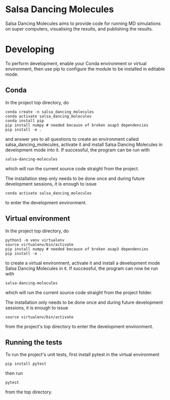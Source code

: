 # Salsa Dancing Molecules

Salsa Dancing Molecules aims to provide code for running MD
simulations on super computers, visualising the results, and
publishing the results.

# Developing

To perform development, enable your Conda environment or virtual
environment, then use pip to configure the module to be installed in
editable mode.

## Conda

In the project top directory, do

    conda create -n salsa_dancing_molecules
    conda activate salsa_dancing_molecules
    conda install pip
    pip install numpy # needed because of broken asap3 dependencies
    pip install -e .

and answer yes to all questions to create an environment called
salsa_dancing_molecules, activate it and install Salsa Dancing
Molecules in development mode into it. If successful, the program can
be run with

    salsa-dancing-molecules

which will run the current source code straight from the project.

The installation step only needs to be done once and during future
development sessions, it is enough to issue

    conda activate salsa_dancing_molecules

to enter the development environment.

## Virtual environment

In the project top directory, do

    python3 -m venv virtualenv
    source virtualenv/bin/activate
    pip install numpy # needed because of broken asap3 dependencies
    pip install -e .

to create a virtual environment, activate it and install a development
mode Salsa Dancing Molecules in it. If successful, the program can now
be run with

    salsa-dancing-molecules

which will run the current source code straight from the project
folder.

The installation only needs to be done once and during future
development sessions, it is enough to issue

    source virtualenv/bin/activate

from the project's top directory to enter the development environment.

## Running the tests

To run the project's unit tests, first install pytest in the virtual
environment

	pip install pytest

then run

	pytest

from the top directory.
